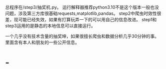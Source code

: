 总程序在/step3/抽奖机.py。
运行解释器推荐python3.10不是这个版本一般也没问题，涉及第三方库很基础requests,matplotlib,pandas。
step2中爬虫时效性很差，现可能已经失效，如果有打算玩弄一下的可以用自己的信息改进。
step1和step3运用的是静态的本地信息可以直接运行。

一个几乎没有技术含量的抽奖坤，如果很擅长爬虫和数据分析几乎30分钟的事。
里面含有本人和朋友的一些公开信息。
# -
